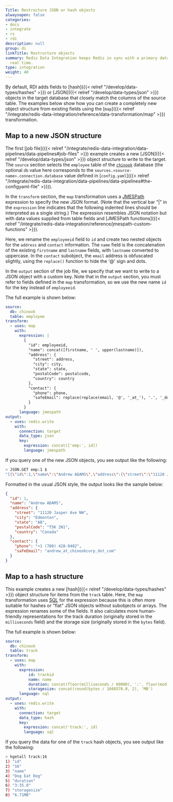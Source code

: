 ```yaml
---
Title: Restructure JSON or hash objects
alwaysopen: false
categories:
- docs
- integrate
- rs
- rdi
description: null
group: di
linkTitle: Restructure objects
summary: Redis Data Integration keeps Redis in sync with a primary database in near
  real time.
type: integration
weight: 40
---
```


By default, RDI adds fields to
[hash]({{< relref "/develop/data-types/hashes" >}}) or
[JSON]({{< relref "/develop/data-types/json" >}}) objects in the target
database that closely match the columns of the source table.
The examples below show how you can create a completely new object structure
from existing fields using the
[`map`]({{< relref "/integrate/redis-data-integration/reference/data-transformation/map" >}})
transformation.

## Map to a new JSON structure

The first
[job file]({{< relref "/integrate/redis-data-integration/data-pipelines/data-pipelines#job-files" >}})
example creates a new [JSON]({{< relref "/develop/data-types/json" >}})
object structure to write to the target.
The `source` section selects the `employee` table of the
[`chinook`](https://github.com/Redislabs-Solution-Architects/rdi-quickstart-postgres)
database (the optional `db` value here corresponds to the
`sources.<source-name>.connection.database` value defined in
[`config.yaml`]({{< relref "/integrate/redis-data-integration/data-pipelines/data-pipelines#the-configyaml-file" >}})).

In the `transform` section, the `map` transformation uses a [JMESPath](https://jmespath.org/)
expression to specify the new JSON format. (Note that the vertical bar "|" in the `expression`
line indicates that the following indented lines should be interpreted as a single string.)
The expression resembles JSON notation but with data values supplied from
table fields and
[JMESPath functions]({{< relref "/integrate/redis-data-integration/reference/jmespath-custom-functions" >}}).

Here, we rename the
`employeeid` field to `id` and create two nested objects for the `address`
and `contact` information. The `name` field is the concatenation of the existing
`firstname` and `lastname` fields, with `lastname` converted to uppercase.
In the `contact` subobject, the `email` address is obfuscated slightly, using the
`replace()` function to hide the '@' sign and dots.

In the `output` section of the job file, we specify that we want to write
to a JSON object with a custom key. Note that in the `output` section, you must refer to
fields defined in the `map` transformation, so we use the new name `id`
for the key instead of `employeeid`.

The full example is shown below:

```yaml
source:
  db: chinook
  table: employee
transform:
  - uses: map
    with:
      expression: |
        {
          "id": employeeid,
          "name": concat([firstname, ' ', upper(lastname)]),
          "address": {
            "street": address,
            "city": city,
            "state": state,
            "postalCode": postalcode,
            "country": country
          },
          "contact": {
            "phone": phone,
            "safeEmail": replace(replace(email, '@', '_at_'), '.', '_dot_')
          }
        }
      language: jmespath
output:
  - uses: redis.write
    with:
      connection: target
      data_type: json
      key:
        expression: concat(['emp:', id])
        language: jmespath
```

If you query one of the new JSON objects, you see output like the following:

```bash
> JSON.GET emp:1 $
"[{\"id\":1,\"name\":\"Andrew ADAMS\",\"address\":{\"street\":\"11120 Jasper Ave NW\",\"city\":\"Edmonton\",\"state\":\"AB\",\"postalCode\":\"T5K 2N1\",\"country\":\"Canada\"},\"contact\":{\"phone\":\"+1 (780) 428-9482\",\"safeEmail\":\"andrew_at_chinookcorp_dot_com\"}}]"
```

Formatted in the usual JSON style, the output looks like the sample below:

```json
{
  "id": 1,
  "name": "Andrew ADAMS",
  "address": {
    "street": "11120 Jasper Ave NW",
    "city": "Edmonton",
    "state": "AB",
    "postalCode": "T5K 2N1",
    "country": "Canada"
  },
  "contact": {
    "phone": "+1 (780) 428-9482",
    "safeEmail": "andrew_at_chinookcorp_dot_com"
  }
}
```

## Map to a hash structure

This example creates a new [hash]({{< relref "/develop/data-types/hashes" >}})
object structure for items from the `track` table. Here, the `map` transformation uses
[SQL](https://en.wikipedia.org/wiki/SQL) for the expression because this is often
more suitable for hashes or "flat"
JSON objects without subobjects or arrays. The expression renames some of the fields.
It also calculates more human-friendly representations for the track duration (originally
stored in the `milliseconds` field) and the storage size (originally stored in the
`bytes` field).

The full example is shown below:

```yaml
source:
  db: chinook
  table: track
transform:
  - uses: map
    with:
      expression:
          id: trackid
          name: name
          duration: concat(floor(milliseconds / 60000), ':', floor(mod(milliseconds / 1000, 60)))
          storagesize: concat(round(bytes / 1048576.0, 2), 'MB')
      language: sql
output:
  - uses: redis.write
    with:
      connection: target
      data_type: hash
      key:
        expression: concat('track:', id)
        language: sql
```

If you query the data for one of the `track` hash objects, you see output
like the following:

```bash
> hgetall track:16
1) "id"
2) "16"
3) "name"
4) "Dog Eat Dog"
5) "duration"
6) "3:35.0"
7) "storagesize"
8) "6.71MB"
```